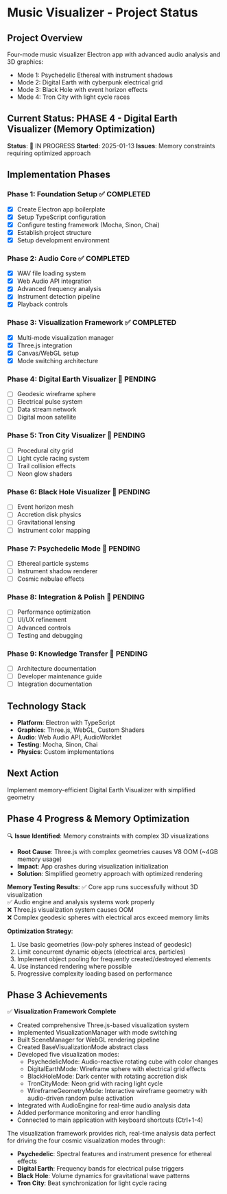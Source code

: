 # Music Visualizer - Project Status

## Project Overview
Four-mode music visualizer Electron app with advanced audio analysis and 3D graphics:
- Mode 1: Psychedelic Ethereal with instrument shadows
- Mode 2: Digital Earth with cyberpunk electrical grid
- Mode 3: Black Hole with event horizon effects  
- Mode 4: Tron City with light cycle races

## Current Status: PHASE 4 - Digital Earth Visualizer (Memory Optimization)
**Status**: 🔄 IN PROGRESS
**Started**: 2025-01-13
**Issues**: Memory constraints requiring optimized approach

## Implementation Phases

### Phase 1: Foundation Setup ✅ COMPLETED
- [x] Create Electron app boilerplate
- [x] Setup TypeScript configuration
- [x] Configure testing framework (Mocha, Sinon, Chai)
- [x] Establish project structure
- [x] Setup development environment

### Phase 2: Audio Core ✅ COMPLETED
- [x] WAV file loading system
- [x] Web Audio API integration
- [x] Advanced frequency analysis
- [x] Instrument detection pipeline
- [x] Playback controls

### Phase 3: Visualization Framework ✅ COMPLETED
- [x] Multi-mode visualization manager
- [x] Three.js integration
- [x] Canvas/WebGL setup
- [x] Mode switching architecture

### Phase 4: Digital Earth Visualizer 🔄 PENDING
- [ ] Geodesic wireframe sphere
- [ ] Electrical pulse system
- [ ] Data stream network
- [ ] Digital moon satellite

### Phase 5: Tron City Visualizer 🔄 PENDING
- [ ] Procedural city grid
- [ ] Light cycle racing system
- [ ] Trail collision effects
- [ ] Neon glow shaders

### Phase 6: Black Hole Visualizer 🔄 PENDING
- [ ] Event horizon mesh
- [ ] Accretion disk physics
- [ ] Gravitational lensing
- [ ] Instrument color mapping

### Phase 7: Psychedelic Mode 🔄 PENDING
- [ ] Ethereal particle systems
- [ ] Instrument shadow renderer
- [ ] Cosmic nebulae effects

### Phase 8: Integration & Polish 🔄 PENDING
- [ ] Performance optimization
- [ ] UI/UX refinement
- [ ] Advanced controls
- [ ] Testing and debugging

### Phase 9: Knowledge Transfer 🔄 PENDING
- [ ] Architecture documentation
- [ ] Developer maintenance guide
- [ ] Integration documentation

## Technology Stack
- **Platform**: Electron with TypeScript
- **Graphics**: Three.js, WebGL, Custom Shaders
- **Audio**: Web Audio API, AudioWorklet
- **Testing**: Mocha, Sinon, Chai
- **Physics**: Custom implementations

## Next Action
Implement memory-efficient Digital Earth Visualizer with simplified geometry

## Phase 4 Progress & Memory Optimization
🔍 **Issue Identified**: Memory constraints with complex 3D visualizations
- **Root Cause**: Three.js with complex geometries causes V8 OOM (~4GB memory usage)
- **Impact**: App crashes during visualization initialization
- **Solution**: Simplified geometry approach with optimized rendering

**Memory Testing Results**:
✅ Core app runs successfully without 3D visualization  
✅ Audio engine and analysis systems work properly  
❌ Three.js visualization system causes OOM  
❌ Complex geodesic spheres with electrical arcs exceed memory limits  

**Optimization Strategy**:
1. Use basic geometries (low-poly spheres instead of geodesic)
2. Limit concurrent dynamic objects (electrical arcs, particles)
3. Implement object pooling for frequently created/destroyed elements
4. Use instanced rendering where possible
5. Progressive complexity loading based on performance

## Phase 3 Achievements
✅ **Visualization Framework Complete**
- Created comprehensive Three.js-based visualization system
- Implemented VisualizationManager with mode switching
- Built SceneManager for WebGL rendering pipeline
- Created BaseVisualizationMode abstract class
- Developed five visualization modes:
  - PsychedelicMode: Audio-reactive rotating cube with color changes
  - DigitalEarthMode: Wireframe sphere with electrical grid effects
  - BlackHoleMode: Dark center with rotating accretion disk
  - TronCityMode: Neon grid with racing light cycle
  - WireframeGeometryMode: Interactive wireframe geometry with audio-driven random pulse activation
- Integrated with AudioEngine for real-time audio analysis data
- Added performance monitoring and error handling
- Connected to main application with keyboard shortcuts (Ctrl+1-4)

The visualization framework provides rich, real-time analysis data perfect for driving the four cosmic visualization modes through:
- **Psychedelic**: Spectral features and instrument presence for ethereal effects
- **Digital Earth**: Frequency bands for electrical pulse triggers  
- **Black Hole**: Volume dynamics for gravitational wave patterns
- **Tron City**: Beat synchronization for light cycle racing
